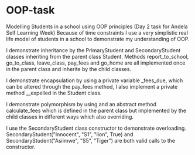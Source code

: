 # OOP-task
Modelling Students in a school using OOP principles (Day 2 task for Andela Self Learning Week)
Because of time constraints I use a very simplistic real life model of students in a school to demonstrate my understanding of OOP.

I demonstrate inheritance by the PrimaryStudent and SecondaryStudent classes inheriting from the parent class Student.
Methods report_to_school, go_to_class, leave_class, pay_fees and go_home are all implemented once in the parent class and inherite
by the child classes.

I demonstrate encapsulation by using a private variable _fees_due, which can be altered through the pay_fees method, I also implement a private method __expelled in the Student class. 

I demonstrate polymorphism by using and an abstract method calculate_fees which is defined in the parent class but implemented
by the child classes in different ways which also overriding. 

I use the SecondaryStudent class constructor to demonstrate overloading. SecondaryStudent("Innocent", "S1", "lion", True)
and SecondaryStudent("Asiimwe", "S5", "Tiger") are both valid calls to the constructor.

